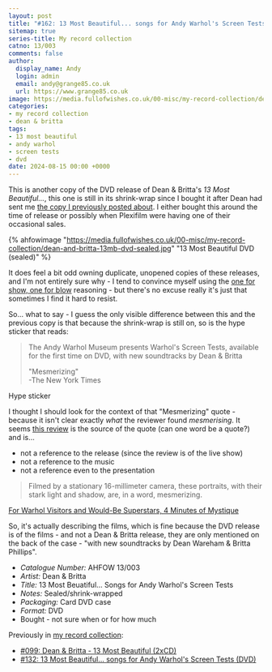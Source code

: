 ```yaml
---
layout: post
title: "#162: 13 Most Beautiful... songs for Andy Warhol's Screen Tests (DVD)"
sitemap: true
series-title: My record collection
catno: 13/003
comments: false
author:
  display_name: Andy
  login: admin
  email: andy@grange85.co.uk
  url: https://www.grange85.co.uk
image: https://media.fullofwishes.co.uk/00-misc/my-record-collection/dean-and-britta-13mb-dvd-sealed.jpg
categories:
- my record collection
- dean & britta
tags:
- 13 most beautiful
- andy warhol
- screen tests
- dvd
date: 2024-08-15 00:00 +0000
---
```

This is another copy of the DVD release of Dean & Britta's _13 Most Beautiful..._, this one is still in its shrink-wrap since I bought it after Dean had sent me [the copy I previously posted about](/2024/05/02/my-record-collection-132-13-most-beautiful-dvd/). I either bought this around the time of release or possibly when Plexifilm were having one of their occasional sales.

{% ahfowimage "https://media.fullofwishes.co.uk/00-misc/my-record-collection/dean-and-britta-13mb-dvd-sealed.jpg" "13 Most Beautiful DVD (sealed)" %}

It does feel a bit odd owning duplicate, unopened copies of these releases, and I'm not entirely sure why - I tend to convince myself using the [one for show, one for blow](https://habilitateblog.com/the-glorious-uselessness-of-the-pocket-handkerchief/) reasoning - but there's no excuse really it's just that sometimes I find it hard to resist.

So... what to say - I guess the only visible difference between this and the previous copy is that because the shrink-wrap is still on, so is the hype sticker that reads:

<blockquote>
<p>The Andy Warhol Museum presents Warhol's Screen Tests, available for the first time on DVD, with new soundtracks by Dean & Britta</p>
<p>"Mesmerizing"<br>
-The New York Times</p>
</blockquote>
<p class="caption">Hype sticker</p>

I thought I should look for the context of that "Mesmerizing" quote - because it isn't clear exactly _what_ the reviewer found _mesmerising_. It seems [this review](https://www.nytimes.com/2009/01/20/arts/music/20warh.html) is the source of the quote (can one word be a quote?) and is...

 - not a reference to the release (since the review is of the live show)
 - not a reference to the music
 - not a reference even to the presentation

<blockquote>
Filmed by a stationary 16-millimeter camera, these portraits, with their stark light and shadow, are, in a word, mesmerizing.
</blockquote>
<p class="caption"><a href="https://www.nytimes.com/2009/01/20/arts/music/20warh.html">For Warhol Visitors and Would-Be Superstars, 4 Minutes of Mystique</a></p>

So, it's actually describing the films, which is fine because the DVD release is of the films - and not a Dean & Britta release, they are only mentioned on the back of the case - "with new soundtracks by Dean Wareham & Britta Phillips".

 - *Catalogue Number:* AHFOW 13/003
 - *Artist:* Dean & Britta
 - *Title:* 13 Most Beuatiful... Songs for Andy Warhol's Screen Tests
 - *Notes:* Sealed/shrink-wrapped
 - *Packaging:* Card DVD case
 - *Format:* DVD
 - Bought - not sure when or for how much

Previously in [my record collection](/category/my-record-collection):
 - [#099: Dean & Britta - 13 Most Beautiful (2xCD)](/2024/01/08/my-record-collection-099-dean-britta-13-most-beautiful-2xcd/)
 - [#132: 13 Most Beautiful... songs for Andy Warhol's Screen Tests (DVD)](/2024/05/02/my-record-collection-132-13-most-beautiful-dvd/)

